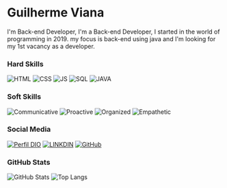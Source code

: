 # Guilherme Viana

I'm Back-end Developer, I'm a Back-end Developer, I started in the world of programming in 2019.
my focus is back-end using java and I'm looking for my 1st vacancy as a developer.

### Hard Skills

![HTML](https://img.shields.io/badge/HTML-red)
![CSS](https://img.shields.io/badge/CSS-blue)
![JS](https://img.shields.io/badge/JavaScript-yellow)
![SQL](https://img.shields.io/badge/SQL-orange)
![JAVA](https://img.shields.io/badge/JAVA-yellow)

### Soft Skills

![Communicative](https://img.shields.io/badge/Communicative-red)
![Proactive](https://img.shields.io/badge/Proactive-blue)
![Organized](https://img.shields.io/badge/Organized-red)
![Empathetic](https://img.shields.io/badge/Empathetic-blue)

### Social Media

[![Perfil DIO](https://img.shields.io/badge/DIO/PERFIL-darkblue)](https://web.dio.me/users/guilhermeviana1212/?tab=skills)
[![LINKDIN](https://img.shields.io/badge/Linkdin-blue)](https://www.linkedin.com/in/guilherme-viana-697646179/)
[![GitHub](https://img.shields.io/badge/GitHub-black)](https://github.com/oGuilhermeViana)

### GitHub Stats

![GitHub Stats](https://github-readme-stats.vercel.app/api?username=oGuilhermeViana&theme=transparent&bg_color=013&border_color=30A3DC&show_icons=true&icon_color=30A3DC&title_color=E94D5F&text_color=FFF)
![Top Langs](https://github-readme-stats-git-masterrstaa-rickstaa.vercel.app/api/top-langs/?username=oGuilhermeViana&layout=compact&bg_color=013&border_color=30A3DC&title_color=E94D5F&text_color=FFF)
